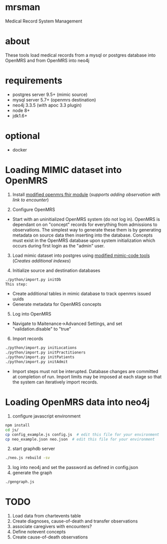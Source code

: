 # mrsman
Medical Record System Management 

# about 
These tools load medical records from a mysql or postgres database into OpenMRS
and from OpenMRS into neo4j

# requirements
- postgres server 9.5+ (mimic source)
- mysql server 5.7+ (openmrs destination)
- neo4j 3.3.5 (with apoc 3.3 plugin)
- node 8+
- jdk1.6+
# optional
- docker 

# Loading MIMIC dataset into OpenMRS
1. Install [modified openmrs fhir module](https://github.com/djfunksalot/openmrs-module-fhir)  (_supports adding observation with link to encounter_)

2. Configure OpenMRS
- Start with an uninitialized OpenMRS system (do not log in).  OpenMRS is dependant on on "concept" records for everything from admissions to observations.  The simplest way to generate these them is by generating metadata on source data then inserting into the database.   Concepts must exist in the OpenMRS database upon system initialization which occurs during first login as the "admin" user.


3. Load mimic dataset into postgres using [modified mimic-code tools](https://github.com/djfunksalot/mimic-code) (_Creates additional indexes_)

4. Initialize source and destination databases
```bash
./python/import.py initDb
This step:
```
- Create additional tables in mimic database to track openmrs issued uuids
- Generate metadata for OpenMRS concepts

5. Log into OpenMRS
- Navigate to Maitenance->Advanced Settings, and set "validation.disable" to "true"

6. Import records
```bash
./python/import.py initLocations
./python/import.py initPractitioners
./python/import.py initPatients
./python/import.py initAdmit
```
 - Import steps must not be interupted.  Database changes are committed at completion of run.  Import limits may be imposed at each stage so that the system can iteratively import records.


# Loading OpenMRS data into neo4j
1. configure javascript environment
```bash
npm install
cd js/
cp config_example.js config.js  # edit this file for your environment
cp neo_example.json neo.json  # edit this file for your environment
```
2. start graphdb server
```bash
./neo.js rebuild -sv
```
3. log into neo4j and set the password as defined in config.json
4. generate the graph
```bash
./gengraph.js
```


# TODO
1. Load data from chartevents table
2. Create diagnoses, cause-of-death and transfer observations
3. associate caregivers with encounters?
4. Define notevent concepts
5. Create cause-of-death observations
